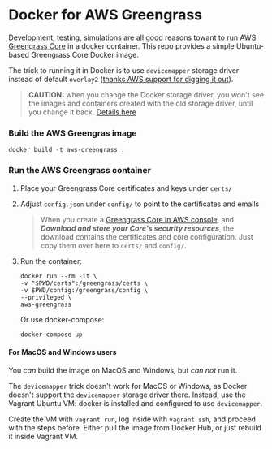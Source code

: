 # Docker for AWS Greengrass

Development, testing, simulations are all good reasons towant to run [AWS Greengrass Core](https://docs.aws.amazon.com/greengrass/latest/developerguide/module2.html) in a docker container. This repo provides a simple Ubuntu-based Greengrass Core Docker image.

The trick to running it in Docker is to use `devicemapper` storage driver instead of default `overlay2` ([thanks AWS support for digging it out](https://forums.aws.amazon.com/message.jspa?messageID=832291)). 

> **CAUTION:** when you change the Docker storage driver, you won't see the images and containers created with the old storage driver, until you change it back. [Details here](https://docs.docker.com/storage/storagedriver/select-storage-driver/#check-your-current-storage-driver)

### Build the AWS Greengras image

```
docker build -t aws-greengrass .
```

### Run the AWS Greengrass container

1. Place your Greengrass Core certificates and keys under `certs/`
2. Adjust `config.json` under `config/` to point to the certificates and emails

   > When you create a [Greengrass Core in AWS console](https://docs.aws.amazon.com/greengrass/latest/developerguide/gg-config.html), and ***Download and store your Core's security resources***, the download contains the certificates and core configuration. Just copy them over here to `certs/` and `config/`. 

3. Run the container:

   ```
   docker run --rm -it \
   -v "$PWD/certs":/greengrass/certs \
   -v $PWD/config:/greengrass/config \
   --privileged \
   aws-greengrass
   ```

   Or use docker-compose:

   ```
   docker-compose up
   ```


#### For MacOS and Windows users
You _can_ build the image on MacOS and Windows, but _can not_ run it. 

The `devicemapper` trick doesn't work for MacOS or Windows, as Docker doesn't support the `devicemapper` storage driver there. 
Instead, use the Vagrant Ubuntu VM: docker is installed and configured to use `devicemapper`. 

Create the VM with `vagrant run`, log inside with `vagrant ssh`,
and proceed with the steps before. Either pull the image from Docker Hub, or just rebuild it inside Vagrant VM.

